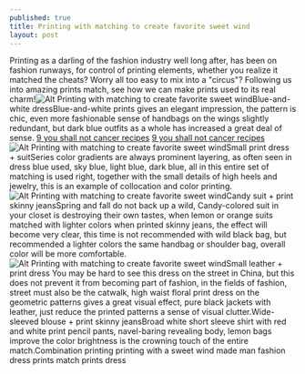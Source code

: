 ```yaml
---
published: true
title: Printing with matching to create favorite sweet wind
layout: post
---
```

Printing as a darling of the fashion industry well long after, has been on fashion runways, for control of printing elements, whether you realize it matched the cheats? Worry all too easy to mix into a \"circus\"? Following us into amazing prints match, see how we can make prints used to its real charm!![Alt Printing with matching to create favorite sweet wind](http://tedcase.files.wordpress.com/2016/01/78303429.jpeg)Blue-and-white dressBlue-and-white prints gives an elegant impression, the pattern is chic, even more fashionable sense of handbags on the wings slightly redundant, but dark blue outfits as a whole has increased a great deal of sense. [9 you shall not cancer recipes](http://www.purevolume.com/rattire/posts/12462958/9+you+shall+not+cancer+recipes) [9 you shall not cancer recipes](http://www.purevolume.com/rattire/posts/12462958/9+you+shall+not+cancer+recipes)![Alt Printing with matching to create favorite sweet wind](http://tedcase.files.wordpress.com/2016/01/78383554.jpeg)Small print dress + suitSeries color gradients are always prominent layering, as often seen in dress blue used, sky blue, light blue, dark blue, all in this entire set of matching is used right, together with the small details of high heels and jewelry, this is an example of collocation and color printing.![Alt Printing with matching to create favorite sweet wind](http://tedcase.files.wordpress.com/2016/01/7837ba03.jpeg)Candy suit + print skinny jeansSpring and fall do not back up a wild, Candy-colored suit in your closet is destroying their own tastes, when lemon or orange suits matched with lighter colors when printed skinny jeans, the effect will become very clear, this time is not recommended with wild black bag, but recommended a lighter colors the same handbag or shoulder bag, overall color will be more comfortable.![Alt Printing with matching to create favorite sweet wind](http://tedcase.files.wordpress.com/2016/01/783a2fc1.jpeg)Small leather + print dress You may be hard to see this dress on the street in China, but this does not prevent it from becoming part of fashion, in the fields of fashion, street must also be the catwalk, high waist floral print dress on the geometric patterns gives a great visual effect, pure black jackets with leather, just reduce the printed patterns a sense of visual clutter.Wide-sleeved blouse + print skinny jeansBroad white short sleeve shirt with red and white print pencil pants, navel-baring revealing body, lemon bags improve the color brightness is the crowning touch of the entire match.Combination printing printing with a sweet wind made man fashion dress prints match prints dress